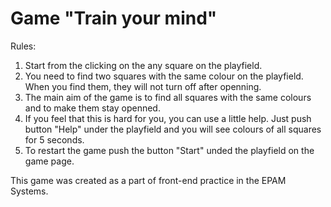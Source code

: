 Game "Train your mind"
=================

Rules:
1) Start from the clicking on the any square on the playfield.
2) You need to find two squares with the same colour on the playfield. When you find them, they will not turn off after openning. 
3) The main aim of the game is to find all squares with the same colours and to make them stay openned.  
4) If you feel that this is hard for you, you can use a little help. Just push button "Help" under the playfield and you will see colours of all squares for 5 seconds.
5) To restart the game push the button "Start" unded the playfield on the game page. 

This game was created as a part of front-end practice in the EPAM Systems.

